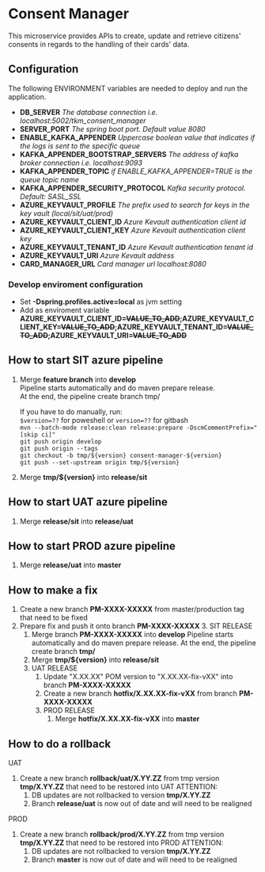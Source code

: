 # Consent Manager
This microservice provides APIs to create, update and retrieve citizens' consents in regards to the handling of their cards' data.

## Configuration
The following ENVIRONMENT variables are needed to deploy and run the application.

- **DB_SERVER** *The database connection i.e. localhost:5002/tkm_consent_manager*
- **SERVER_PORT** *The spring boot port. Default value 8080*
- **ENABLE_KAFKA_APPENDER** *Uppercase boolean value that indicates if the logs is sent to the specific queue*
- **KAFKA_APPENDER_BOOTSTRAP_SERVERS** *The address of kafka broker connection i.e. localhost:9093*
- **KAFKA_APPENDER_TOPIC** *if ENABLE_KAFKA_APPENDER=TRUE is the queue topic name*
- **KAFKA_APPENDER_SECURITY_PROTOCOL** *Kafka security protocol. Default: SASL_SSL*
- **AZURE_KEYVAULT_PROFILE** *The prefix used to search for keys in the key vault (local/sit/uat/prod)*
- **AZURE_KEYVAULT_CLIENT_ID** *Azure Kevault authentication client id*
- **AZURE_KEYVAULT_CLIENT_KEY** *Azure Kevault authentication client key*
- **AZURE_KEYVAULT_TENANT_ID** *Azure Kevault authentication tenant id*
- **AZURE_KEYVAULT_URI** *Azure Kevault address*
- **CARD_MANAGER_URL** *Card manager url localhost:8080*

### Develop enviroment configuration
- Set **-Dspring.profiles.active=local** as jvm setting
- Add as enviroment variable **AZURE_KEYVAULT_CLIENT_ID=~~VALUE_TO_ADD~~;AZURE_KEYVAULT_CLIENT_KEY=~~VALUE_TO_ADD~~;AZURE_KEYVAULT_TENANT_ID=~~VALUE_TO_ADD~~;AZURE_KEYVAULT_URI=~~VALUE_TO_ADD~~**

## How to start SIT azure pipeline

1. Merge **feature branch** into **develop**<br>
   Pipeline starts automatically and do maven prepare release.<br>
   At the end, the pipeline create branch tmp/<version><br>

   If you have to do manually, run:<br>
   `$version=??` for poweshell or `version=??` for gitbash<br>
   `mvn --batch-mode release:clean release:prepare -DscmCommentPrefix="[skip ci]"`<br>
   `git push origin develop`<br>
   `git push origin --tags`<br>
   `git checkout -b tmp/${version} consent-manager-${version}`<br>
   `git push --set-upstream origin tmp/${version}`<br>

2. Merge **tmp/${version}** into **release/sit**

## How to start UAT azure pipeline

1. Merge **release/sit** into **release/uat**

## How to start PROD azure pipeline

1. Merge **release/uat** into **master**



## How to make a fix

1. Create a new branch **PM-XXXX-XXXXX** from master/production tag that need to be fixed
2. Prepare fix and push it onto branch **PM-XXXX-XXXXX**
   3. SIT RELEASE
      1. Merge branch **PM-XXXX-XXXXX** into **develop**
         Pipeline starts automatically and do maven prepare release.
         At the end, the pipeline create branch **tmp/<version>**
      2. Merge **tmp/${version}** into **release/sit**
   4. UAT RELEASE
      1. Update "X.XX.XX" POM version to "X.XX.XX-fix-vXX" into branch **PM-XXXX-XXXXX**
      2. Create a new branch **hotfix/X.XX.XX-fix-vXX** from branch **PM-XXXX-XXXXX**
      3. PROD RELEASE
         1. Merge **hotfix/X.XX.XX-fix-vXX** into **master**


## How to do a rollback

UAT
1. Create a new branch **rollback/uat/X.YY.ZZ** from tmp version **tmp/X.YY.ZZ** that need to be restored into UAT
   ATTENTION:
   1. DB updates are not rollbacked to version **tmp/X.YY.ZZ**
   2. Branch **release/uat** is now out of date and will need to be realigned

PROD
1. Create a new branch **rollback/prod/X.YY.ZZ** from tmp version **tmp/X.YY.ZZ** that need to be restored into PROD
   ATTENTION:
   1. DB updates are not rollbacked to version **tmp/X.YY.ZZ**
   2. Branch **master** is now out of date and will need to be realigned